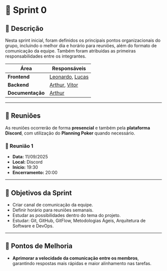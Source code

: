 # 🏁 Sprint 0

## 📌 Descrição  
Nesta sprint inicial, foram definidos os principais pontos organizacionais do grupo, incluindo o melhor dia e horário para reuniões, além do formato de comunicação da equipe. Também foram atribuídas as primeiras responsabilidades entre os integrantes.

| Área | Responsáveis |
| --- | --- |
| **Frontend** | [Leonardo](https://github.com/Antedeguemon21), [Lucas](https://github.com/arthursouto09) |
| **Backend** | [Arthur](https://github.com/arthursouto09), [Vitor](https://github.com/SemC0ndicao) |
| **Documentação** | [Arthur](https://github.com/arthursouto09) | [João](https://github.com/Jp-te)

---

## 📅 Reuniões  
As reuniões ocorrerão de forma **presencial** e também pela **plataforma Discord**, com utilização do **Planning Poker** quando necessário.  

### 📝 Reunião 1  
- **Data:** 11/09/2025  
- **Local:** Discord  
- **Início:** 19:30  
- **Encerramento:** 20:00  

---

## 🎯 Objetivos da Sprint  
- Criar canal de comunicação da equipe.  
- Definir horário para reuniões semanais.  
- Estudar as possibilidades dentro do tema do projeto.  
- Estudar: Git, GitHub, GitFlow, Metodologias Ágeis, Arquitetura de Software e DevOps.  

---

## 🔎 Pontos de Melhoria  
- **Aprimorar a velocidade da comunicação entre os membros**, garantindo respostas mais rápidas e maior alinhamento nas tarefas.  

